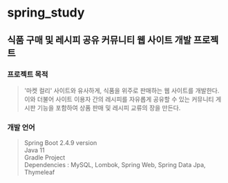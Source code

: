 # spring_study  
## 식품 구매 및 레시피 공유 커뮤니티 웹 사이트 개발 프로젝트    

### 프로젝트 목적  
> '마켓 컬리' 사이트와 유사하게, 식품을 위주로 판매하는 웹 사이트를 개발한다. 이와 더불어 사이트 이용자 간의 레시피를 자유롭게 공유할 수 있는 커뮤니티 게시판 기능을 포함하여 상품 판매 및 레시피 교류의 장을 만든다. 

### 개발 언어  
> Spring Boot 2.4.9 version  
> Java 11  
> Gradle Project  
> Dependencies : MySQL, Lombok, Spring Web, Spring Data Jpa, Thymeleaf

